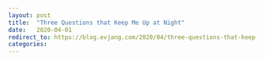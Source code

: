 ```yaml
---
layout: post
title:  "Three Questions that Keep Me Up at Night"
date:   2020-04-01
redirect_to: https://blog.evjang.com/2020/04/three-questions-that-keep-me-up-at-night.html
categories:
---
```

	